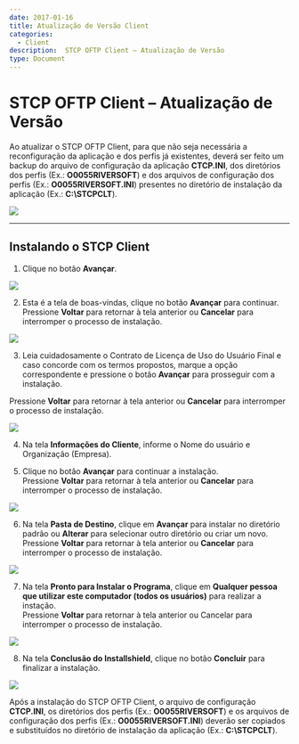 ```yaml
---
date: 2017-01-16
title: Atualização de Versão Client
categories:
  - Client
description:  STCP OFTP Client – Atualização de Versão 
type: Document
---
```


# STCP OFTP Client – Atualização de Versão

Ao atualizar o STCP OFTP Client, para que não seja necessária a reconfiguração da aplicação e dos perfis já existentes, deverá ser feito um backup do arquivo de configuração da aplicação **CTCP.INI**, dos diretórios dos perfis (Ex.: **O0055RIVERSOFT**) e dos arquivos de configuração dos perfis (Ex.: **O0055RIVERSOFT.INI**) presentes no diretório de instalação da aplicação (Ex.: **C:\STCPCLT**).

![](/images/imagem2/img105.png) 

----
## **Instalando o STCP Client**

1. Clique no botão **Avançar**.

![](/images/imagem2/img106.png) 

2. Esta é a tela de boas-vindas, clique no botão **Avançar** para continuar. Pressione **Voltar** para retornar à tela anterior ou **Cancelar** para interromper o processo de instalação.

![](/images/imagem2/img107.png) 

3. Leia cuidadosamente o Contrato de Licença de Uso do Usuário Final e caso concorde com os termos propostos, marque a opção correspondente e pressione o botão **Avançar** para prosseguir com a instalação.

Pressione **Voltar** para retornar à tela anterior ou **Cancelar** para interromper o processo de instalação.

![](/images/imagem2/img108.png) 

4. Na tela **Informações do Cliente**, informe o Nome do usuário e Organização (Empresa).

5. Clique no botão **Avançar** para continuar a instalação.   
Pressione **Voltar** para retornar à tela anterior ou **Cancelar** para interromper o processo de instalação.

![](/images/imagem2/img109.png) 

6. Na tela **Pasta de Destino**, clique em **Avançar** para instalar no diretório padrão ou **Alterar** para selecionar outro diretório ou criar um novo.  
Pressione **Voltar** para retornar à tela anterior ou **Cancelar** para interromper o processo de instalação.

![](/images/imagem2/img110.png) 

7. Na tela **Pronto para Instalar o Programa**, clique em **Qualquer pessoa que utilizar este
computador (todos os usuários)** para realizar a instação.  
Pressione **Voltar** para retornar à tela anterior ou Cancelar para interromper o processo de instalação.

![](/images/imagem2/img111.png) 

8. Na tela **Conclusão do Installshield**, clique no botão **Concluir** para finalizar a instalação.

![](/images/imagem2/img112.png) 

Após a instalação do STCP OFTP Client, o arquivo de configuração **CTCP.INI**, os diretórios dos perfis (Ex.: **O0055RIVERSOFT**) e os arquivos de configuração dos perfis (Ex.: **O0055RIVERSOFT.INI**) deverão ser copiados e substituídos no diretório de instalação da aplicação (Ex.: **C:\STCPCLT**).

